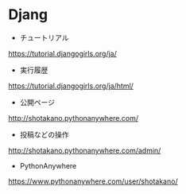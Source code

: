 # Djang

 - チュートリアル

https://tutorial.djangogirls.org/ja/

 - 実行履歴

https://tutorial.djangogirls.org/ja/html/

 - 公開ページ

http://shotakano.pythonanywhere.com/

 - 投稿などの操作

http://shotakano.pythonanywhere.com/admin/

- PythonAnywhere

https://www.pythonanywhere.com/user/shotakano/
